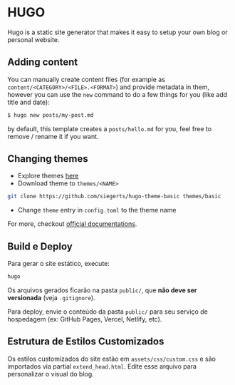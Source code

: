 # HUGO

Hugo is a static site generator that makes it easy to setup your own blog or personal website.

## Adding content

You can manually create content files (for example as `content/<CATEGORY>/<FILE>.<FORMAT>`) and provide metadata in them, however you can use the `new` command to do a few things for you (like add title and date):

```sh
$ hugo new posts/my-post.md
```

by default, this template creates a `posts/hello.md` for you, feel free to remove / rename it if you want.

## Changing themes

- Explore themes [here](https://themes.gohugo.io/)
- Download theme to `themes/<NAME>`

```sh
git clone https://github.com/siegerts/hugo-theme-basic themes/basic
```

- Change `theme` entry in `config.toml` to the theme name

For more, checkout [official documentations](https://gohugo.io/documentation/).

## Build e Deploy

Para gerar o site estático, execute:

```sh
hugo
```

Os arquivos gerados ficarão na pasta `public/`, que **não deve ser versionada** (veja `.gitignore`).

Para deploy, envie o conteúdo da pasta `public/` para seu serviço de hospedagem (ex: GitHub Pages, Vercel, Netlify, etc).

## Estrutura de Estilos Customizados

Os estilos customizados do site estão em `assets/css/custom.css` e são importados via partial `extend_head.html`. Edite esse arquivo para personalizar o visual do blog.

